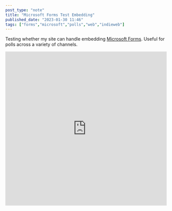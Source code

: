 ```yaml
---
post_type: "note" 
title: "Microsoft Forms Test Embedding"
published_date: "2023-01-30 11:46"
tags: ["forms","microsoft","polls","web","indieweb"]
---
```


Testing whether my site can handle embedding [Microsoft Forms](https://forms.office.com/). Useful for polls across a variety of channels.  

<iframe width="640px" height="480px" src="https://forms.office.com/Pages/ResponsePage.aspx?id=DQSIkWdsW0yxEjajBLZtrQAAAAAAAAAAAAMAANHhN2pUQTZMR1VCUUxDUDNGSFUwWTZLWkdDQklVSC4u&embed=true" frameborder="0" marginwidth="0" marginheight="0" style="border: none; max-width:100%; max-height:100vh" allowfullscreen webkitallowfullscreen mozallowfullscreen msallowfullscreen> </iframe>